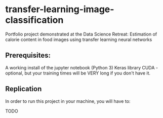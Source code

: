 # transfer-learning-image-classification
Portfolio project demonstrated at the Data Science Retreat: Estimation of calorie content in food images using transfer learning neural networks

## Prerequisites:

A working install of the jupyter notebook (Python 3)
Keras library
CUDA - optional, but your training times will be VERY long if you don't have it.

## Replication

In order to run this project in your machine, you will have to:

TODO
